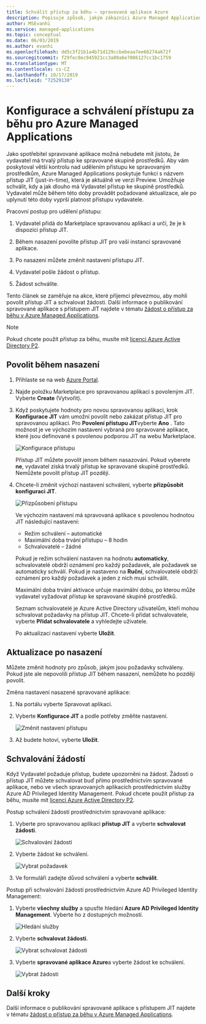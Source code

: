 ```yaml
---
title: Schválit přístup za běhu – spravovaná aplikace Azure
description: Popisuje způsob, jakým zákazníci Azure Managed Applications schvalovat žádosti o přístup za běhu ke spravované aplikaci.
author: MSEvanhi
ms.service: managed-applications
ms.topic: conceptual
ms.date: 06/03/2019
ms.author: evanhi
ms.openlocfilehash: dd5c3f21b1a4b71d129ccbebeaa7ee66274a672f
ms.sourcegitcommit: f29fec8ec945921cc3a89a6e7086127cc1bc1759
ms.translationtype: MT
ms.contentlocale: cs-CZ
ms.lasthandoff: 10/17/2019
ms.locfileid: "72529130"
---
```

# <a name="configure-and-approve-just-in-time-access-for-azure-managed-applications"></a>Konfigurace a schválení přístupu za běhu pro Azure Managed Applications

Jako spotřebitel spravované aplikace možná nebudete mít jistotu, že vydavatel má trvalý přístup ke spravované skupině prostředků. Aby vám poskytoval větší kontrolu nad udělením přístupu ke spravovaným prostředkům, Azure Managed Applications poskytuje funkci s názvem přístup JIT (just-in-time), která je aktuálně ve verzi Preview. Umožňuje schválit, kdy a jak dlouho má Vydavatel přístup ke skupině prostředků. Vydavatel může během této doby provádět požadované aktualizace, ale po uplynutí této doby vyprší platnost přístupu vydavatele.

Pracovní postup pro udělení přístupu:

1. Vydavatel přidá do Marketplace spravovanou aplikaci a určí, že je k dispozici přístup JIT.

1. Během nasazení povolíte přístup JIT pro vaši instanci spravované aplikace.

1. Po nasazení můžete změnit nastavení přístupu JIT.

1. Vydavatel pošle žádost o přístup.

1. Žádost schválíte.

Tento článek se zaměřuje na akce, které příjemci převezmou, aby mohli povolit přístup JIT a schvalovat žádosti. Další informace o publikování spravované aplikace s přístupem JIT najdete v tématu [žádost o přístup za běhu v Azure Managed Applications](request-just-in-time-access.md).

> [!NOTE]
> Pokud chcete použít přístup za běhu, musíte mít [licenci Azure Active Directory P2](../active-directory/privileged-identity-management/subscription-requirements.md).

## <a name="enable-during-deployment"></a>Povolit během nasazení

1. Přihlaste se na web [Azure Portal](https://portal.azure.com).

1. Najde položku Marketplace pro spravovanou aplikaci s povoleným JIT. Vyberte **Create** (Vytvořit).

1. Když poskytujete hodnoty pro novou spravovanou aplikaci, krok **Konfigurace JIT** vám umožní povolit nebo zakázat přístup JIT pro spravovanou aplikaci. Pro **Povolení přístupu JIT**vyberte **Ano** . Tato možnost je ve výchozím nastavení vybraná pro spravované aplikace, které jsou definované s povolenou podporou JIT na webu Marketplace.

   ![Konfigurace přístupu](./media/approve-just-in-time-access/configure-jit-access.png)

   Přístup JIT můžete povolit jenom během nasazování. Pokud vyberete **ne**, vydavatel získá trvalý přístup ke spravované skupině prostředků. Nemůžete povolit přístup JIT později.

1. Chcete-li změnit výchozí nastavení schválení, vyberte **přizpůsobit konfiguraci JIT**.

   ![Přizpůsobení přístupu](./media/approve-just-in-time-access/customize-jit-access.png)

   Ve výchozím nastavení má spravovaná aplikace s povolenou hodnotou JIT následující nastavení:

   * Režim schválení – automatické
   * Maximální doba trvání přístupu – 8 hodin
   * Schvalovatelé – žádné

   Pokud je režim schválení nastaven na hodnotu **automaticky**, schvalovatelé obdrží oznámení pro každý požadavek, ale požadavek se automaticky schválí. Pokud je nastaveno na **Ruční**, schvalovatelé obdrží oznámení pro každý požadavek a jeden z nich musí schválit.

   Maximální doba trvání aktivace určuje maximální dobu, po kterou může vydavatel vyžadovat přístup ke spravované skupině prostředků.

   Seznam schvalovatelé je Azure Active Directory uživatelům, kteří mohou schvalovat požadavky na přístup JIT. Chcete-li přidat schvalovatele, vyberte **Přidat schvalovatele** a vyhledejte uživatele.

   Po aktualizaci nastavení vyberte **Uložit**.

## <a name="update-after-deployment"></a>Aktualizace po nasazení

Můžete změnit hodnoty pro způsob, jakým jsou požadavky schváleny. Pokud jste ale nepovolili přístup JIT během nasazení, nemůžete ho později povolit.

Změna nastavení nasazené spravované aplikace:

1. Na portálu vyberte Spravovat aplikaci.

1. Vyberte **Konfigurace JIT** a podle potřeby změňte nastavení.

   ![Změnit nastavení přístupu](./media/approve-just-in-time-access/change-settings.png)

1. Až budete hotovi, vyberte **Uložit**.

## <a name="approve-requests"></a>Schvalování žádostí

Když Vydavatel požaduje přístup, budete upozorněni na žádost. Žádosti o přístup JIT můžete schvalovat buď přímo prostřednictvím spravované aplikace, nebo ve všech spravovaných aplikacích prostřednictvím služby Azure AD Privileged Identity Management. Pokud chcete použít přístup za běhu, musíte mít [licenci Azure Active Directory P2](../active-directory/privileged-identity-management/subscription-requirements.md).

Postup schválení žádostí prostřednictvím spravované aplikace:

1. Vyberte pro spravovanou aplikaci **přístup JIT** a vyberte **schvalovat žádosti**.

   ![Schvalování žádostí](./media/approve-just-in-time-access/approve-requests.png)
 
1. Vyberte žádost ke schválení.

   ![Vybrat požadavek](./media/approve-just-in-time-access/select-request.png)

1. Ve formuláři zadejte důvod schválení a vyberte **schválit**.

Postup při schvalování žádostí prostřednictvím Azure AD Privileged Identity Management:

1. Vyberte **všechny služby** a spusťte hledání **Azure AD Privileged Identity Management**. Vyberte ho z dostupných možností.

   ![Hledání služby](./media/approve-just-in-time-access/search.png)

1. Vyberte **schvalovat žádosti**.

   ![Vybrat schvalovat žádosti](./media/approve-just-in-time-access/select-approve-requests.png)

1. Vyberte **spravované aplikace Azure**a vyberte žádost ke schválení.

   ![Vybrat žádosti](./media/approve-just-in-time-access/view-requests.png)

## <a name="next-steps"></a>Další kroky

Další informace o publikování spravované aplikace s přístupem JIT najdete v tématu [žádost o přístup za běhu v Azure Managed Applications](request-just-in-time-access.md).
